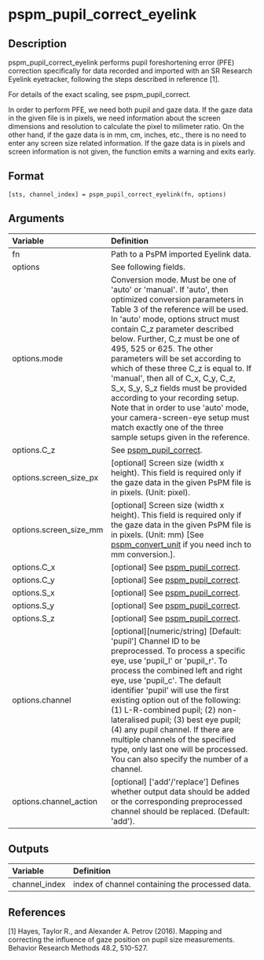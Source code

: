 # pspm_pupil_correct_eyelink
## Description
pspm_pupil_correct_eyelink performs pupil foreshortening error (PFE) correction specifically for data recorded and imported with an SR Research Eyelink eyetracker, following the steps described in reference [1]. 

For details of the exact scaling, see pspm_pupil_correct.

In order to perform PFE, we need both pupil and gaze data. If the gaze data in the given file is in pixels, we need information about the screen dimensions and resolution to calculate the pixel to milimeter ratio. On the other hand, if the gaze data is in mm, cm, inches, etc., there is no need to enter any screen size related information. If the gaze data is in pixels and screen information is not given, the function emits a warning and exits early. 

## Format
`[sts, channel_index] = pspm_pupil_correct_eyelink(fn, options)`

## Arguments
| Variable | Definition |
|:--|:--|
| fn | Path to a PsPM imported Eyelink data. |
| options | See following fields. |
| options.mode | Conversion mode. Must be one of 'auto' or 'manual'. If 'auto', then optimized conversion parameters in Table 3 of the reference will be used. In 'auto' mode, options struct must contain C_z parameter described below. Further, C_z must be one of 495, 525 or 625. The other parameters will be set according to which of these three C_z is equal to. If 'manual', then all of C_x, C_y, C_z, S_x, S_y, S_z fields must be provided according to your recording setup. Note that in order to use 'auto' mode, your camera-screen-eye setup must match exactly one of the three sample setups given in the reference. |
| options.C_z | See <a href="matlab:help pspm_pupil_correct">pspm_pupil_correct</a>. |
| options.screen_size_px | [optional] Screen size (width x height). This field is required only if the gaze data in the given PsPM file is in pixels. (Unit: pixel). |
| options.screen_size_mm | [optional] Screen size (width x height). This field is required only if the gaze data in the given PsPM file is in pixels. (Unit: mm) [See <a href="matlab:help pspm_convert_unit">pspm_convert_unit</a> if you need inch to mm conversion.]. |
| options.C_x | [optional] See <a href="matlab:help pspm_pupil_correct">pspm_pupil_correct</a>. |
| options.C_y | [optional] See <a href="matlab:help pspm_pupil_correct">pspm_pupil_correct</a>. |
| options.S_x | [optional] See <a href="matlab:help pspm_pupil_correct">pspm_pupil_correct</a>. |
| options.S_y | [optional] See <a href="matlab:help pspm_pupil_correct">pspm_pupil_correct</a>. |
| options.S_z | [optional] See <a href="matlab:help pspm_pupil_correct">pspm_pupil_correct</a>. |
| options.channel | [optional][numeric/string] [Default: 'pupil'] Channel ID to be preprocessed. To process a specific eye, use 'pupil_l' or 'pupil_r'. To process the combined left and right eye, use 'pupil_c'. The default identifier 'pupil' will use the first existing option out of the following: (1) L-R-combined pupil; (2) non-lateralised pupil; (3) best eye pupil; (4) any pupil channel. If there are multiple channels of the specified type, only last one will be processed. You can also specify the number of a channel. |
| options.channel_action | [optional] ['add'/'replace'] Defines whether output data should be added or the corresponding preprocessed channel should be replaced. (Default: 'add'). |
## Outputs
| Variable | Definition |
|:--|:--|
| channel_index | index of channel containing the processed data. |

## References
[1] Hayes, Taylor R., and Alexander A. Petrov (2016). Mapping and correcting the influence of gaze position on pupil size measurements. Behavior Research Methods 48.2, 510-527.


